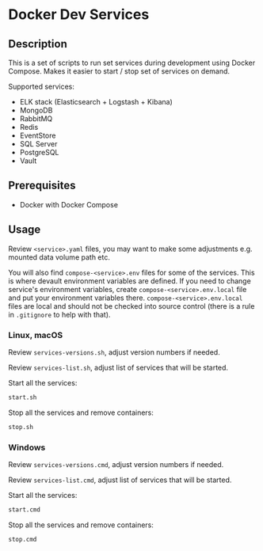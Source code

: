 # Docker Dev Services

## Description

This is a set of scripts to run set services during development using
Docker Compose. Makes it easier to start / stop set of services on demand.

Supported services:

- ELK stack (Elasticsearch + Logstash + Kibana)
- MongoDB
- RabbitMQ
- Redis
- EventStore
- SQL Server
- PostgreSQL
- Vault

## Prerequisites

- Docker with Docker Compose

## Usage

Review `<service>.yaml` files, you may want to make some adjustments e.g.
mounted data volume path etc.

You will also find `compose-<service>.env` files for some of the services. This
is where devault environment variables are defined. If you need to change
service's environment variables, create `compose-<service>.env.local` file and
put your environment variables there. `compose-<service>.env.local` files are
local and should not be checked into source control (there is a rule in
`.gitignore` to help with that).

### Linux, macOS

Review `services-versions.sh`, adjust version numbers if needed.

Review `services-list.sh`, adjust list of services that will be started.

Start all the services:

```bash
start.sh
```

Stop all the services and remove containers:

```bash
stop.sh
```

### Windows

Review `services-versions.cmd`, adjust version numbers if needed.

Review `services-list.cmd`, adjust list of services that will be started.

Start all the services:

```bash
start.cmd
```

Stop all the services and remove containers:

```bash
stop.cmd
```
